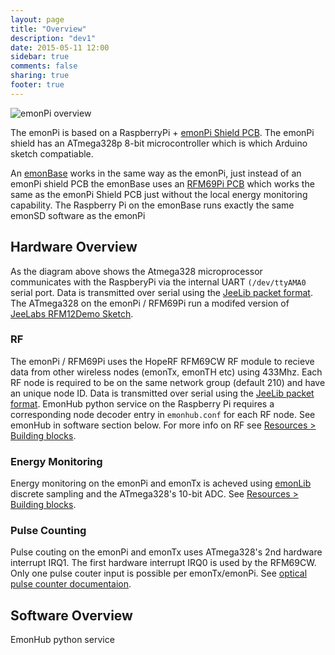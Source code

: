 ```yaml
---
layout: page
title: "Overview"
description: "dev1"
date: 2015-05-11 12:00
sidebar: true
comments: false
sharing: true
footer: true
---
```


![emonPi overview](https://github.com/openenergymonitor/emonpi/raw/master/docs/emonPi_System_Diagram.png)

The emonPi is based on a RaspberryPi + [emonPi Shield PCB](https://wiki.openenergymonitor.org/index.php/EmonPi). The emonPi shield has an ATmega328p 8-bit microcontroller which is which Arduino sketch compatiable.

An [emonBase](http://shop.openenergymonitor.com/emonbase-web-connected-base-station/) works in the same way as the emonPi, just instead of an emonPi shield PCB the emonBase uses an [RFM69Pi PCB](http://shop.openenergymonitor.com/rfm69pi-433mhz-raspberry-pi-base-station-receiver-board/) which works the same as the emonPi Shield PCB just without the local energy monitoring capability. The Raspberry Pi on the emonBase runs exactly the same emonSD software as the emonPi


## Hardware Overview

As the diagram above shows the Atmega328 microprocessor communicates with the RaspberyPi via the internal UART `(/dev/ttyAMA0` serial port. Data is transmitted over serial using the [JeeLib packet format](http://jeelabs.org/2011/06/09/rf12-packet-format-and-design/). The ATmega328 on the emonPi / RFM69Pi run a modifed version of [JeeLabs RFM12Demo Sketch](http://jeelabs.net/projects/jeelib/wiki/RF12demo).

### RF

The emonPi / RFM69Pi uses the HopeRF RFM69CW RF module to recieve data from other wireless nodes (emonTx, emonTH etc) using 433Mhz. Each RF node is required to be on the same network group (default 210) and have an unique node ID. Data is transmitted over serial using the [JeeLib packet format](http://jeelabs.org/2011/06/09/rf12-packet-format-and-design/). EmonHub python service on the Raspberry Pi requires a corresponding node decoder entry in `emonhub.conf` for each RF node. See emonHub in software section below. For more info on RF see [Resources > Building blocks](/technical/resources).


### Energy Monitoring

Energy monitoring on the emonPi and emonTx is acheved using [emonLib](https://github.com/openenergymonitor/emonlib) discrete sampling and the ATmega328's 10-bit ADC. See [Resources > Building blocks](/technical/resources).

### Pulse Counting

Pulse couting on the emonPi and emonTx uses ATmega328's 2nd hardware interrupt IRQ1. The first hardware interrupt IRQ0 is used by the RFM69CW. Only one pulse couter input is possible per emonTx/emonPi. See [optical pulse counter documentaion](https://openenergymonitor.org/emon/opticalpulsesensor).

## Software Overview


EmonHub python service




